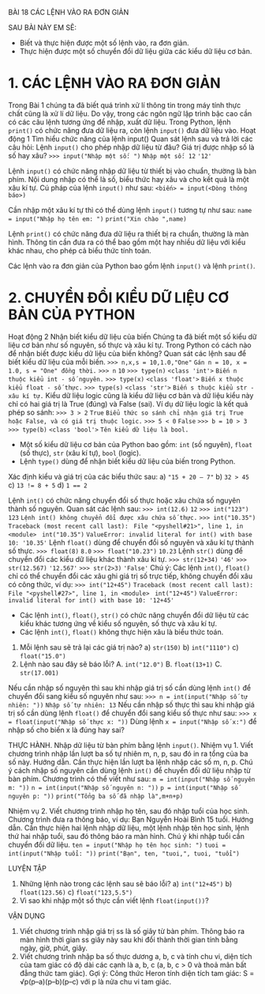 BÀI 18
CÁC LỆNH VÀO RA ĐƠN GIẢN

SAU BÀI NÀY EM SẼ:
* Biết và thực hiện được một số lệnh vào, ra đơn giản.
* Thực hiện được một số chuyển đổi dữ liệu giữa các kiểu dữ liệu cơ bản.

# 1. CÁC LỆNH VÀO RA ĐƠN GIẢN
Trong Bài 1 chúng ta đã biết quá trình xử lí thông tin trong máy tính thực chất cũng là xử lí dữ liệu. Do vậy, trong các ngôn ngữ lập trình bậc cao cần có các câu lệnh tương ứng để nhập, xuất dữ liệu. Trong Python, lệnh `print()` có chức năng đưa dữ liệu ra, còn lệnh `input()` đưa dữ liệu vào.
Hoạt động 1 Tìm hiểu chức năng của lệnh input()
Quan sát lệnh sau và trả lời các câu hỏi: Lệnh `input()` cho phép nhập dữ liệu từ đâu? Giá trị được nhập số là số hay xâu?
`>>> input("Nhập một số: ")`
`Nhập một số: 12`
`'12'`

Lệnh `input()` có chức năng nhập dữ liệu từ thiết bị vào chuẩn, thường là bàn phím. Nội dung nhập có thể là số, biểu thức hay xâu và cho kết quả là một xâu kí tự.
Cú pháp của lệnh `input()` như sau:
`<biến> = input(<Dòng thông báo>)`

Cần nhập một xâu kí tự thì có thể dùng lệnh `input()` tương tự như sau:
`name = input("Nhập họ tên em: ")`
`print("Xin chào ",name)`

Lệnh `print()` có chức năng đưa dữ liệu ra thiết bị ra chuẩn, thường là màn hình. Thông tin cần đưa ra có thể bao gồm một hay nhiều dữ liệu với kiểu khác nhau, cho phép cả biểu thức tính toán.

Các lệnh vào ra đơn giản của Python bao gồm lệnh `input()` và lệnh `print()`.

# 2. CHUYỂN ĐỔI KIỂU DỮ LIỆU CƠ BẢN CỦA PYTHON
Hoạt động 2 Nhận biết kiểu dữ liệu của biến
Chúng ta đã biết một số kiểu dữ liệu cơ bản như số nguyên, số thực và xâu kí tự.
Trong Python có cách nào để nhận biết được kiểu dữ liệu của biến không?
Quan sát các lệnh sau để biết kiểu dữ liệu của mỗi biến.
`>>> n,x,s = 10,1.0,"One"`
`Gán n = 10, x = 1.0, s = "One" đồng thời.`
`>>> n`
`10`
`>>> type(n)`
`<class 'int'>`
`Biến n thuộc kiểu int - số nguyên.`
`>>> type(x)`
`<class 'float'>`
`Biến x thuộc kiểu float - số thực.`
`>>> type(s)`
`<class 'str'>`
`Biến s thuộc kiểu str - xâu kí tự.`
Kiểu dữ liệu logic cũng là kiểu dữ liệu cơ bản và dữ liệu kiểu này chỉ có hai giá trị là True (đúng) và False (sai). Ví dụ dữ liệu logic là kết quả phép so sánh:
`>>> 3 > 2`
`True`
`Biểu thức so sánh chỉ nhận giá trị True hoặc False, và có giá trị thuộc logic.`
`>>> 5 < 0`
`False`
`>>> b = 10 > 3`
`>>> type(b)`
`<class 'bool'>`
`Tên kiểu dữ liệu là bool.`

* Một số kiểu dữ liệu cơ bản của Python bao gồm: `int` (số nguyên), `float` (số thực), `str` (xâu kí tự), `bool` (logic).
* Lệnh `type()` dùng để nhận biết kiểu dữ liệu của biến trong Python.

Xác định kiểu và giá trị của các biểu thức sau:
a) `"15 + 20 – 7"`      b) `32 > 45`      c) `13 != 8 + 5`      d) `1 == 2`

Lệnh `int()` có chức năng chuyển đổi số thực hoặc xâu chứa số nguyên thành số nguyên. Quan sát các lệnh sau:
`>>> int(12.6)`
`12`
`>>> int("123")`
`123`
`Lệnh int() không chuyển đổi được xâu chứa số thực.`
`>>> int("10.35")`
`Traceback (most recent call last):`
` File "<pyshell#21>", line 1, in <module>`
` int("10.35")`
`ValueError: invalid literal for int() with base 10: '10.35'`
Lệnh `float()` dùng để chuyển đổi số nguyên và xâu kí tự thành số thực.
`>>> float(8)`
`8.0`
`>>> float("10.23")`
`10.23`
Lệnh `str()` dùng để chuyển đổi các kiểu dữ liệu khác thành xâu kí tự.
`>>> str(12+34)`
`'46'`
`>>> str(12.567)`
`'12.567'`
`>>> str(2>3)`
`'False'`
Chú ý: Các lệnh `int()`, `float()` chỉ có thể chuyển đổi các xâu ghi giá trị số trực tiếp, không chuyển đổi xâu có công thức, ví dụ:
`>>> int("12+45")`
`Traceback (most recent call last):`
` File "<pyshell#27>", line 1, in <module>`
` int("12+45")`
`ValueError: invalid literal for int() with base 10: '12+45'`

* Các lệnh `int()`, `float()`, `str()` có chức năng chuyển đổi dữ liệu từ các kiểu khác tương ứng về kiểu số nguyên, số thực và xâu kí tự.
* Các lệnh `int()`, `float()` không thực hiện xâu là biểu thức toán.

1. Mỗi lệnh sau sẽ trả lại các giá trị nào?
   a) `str(150)`       b) `int("1110")`       c) `float("15.0")`
2. Lệnh nào sau đây sẽ báo lỗi?
   A. `int("12.0")`      B. `float(13+1)`      C. `str(17.001)`

Nếu cần nhập số nguyên thì sau khi nhập giá trị số cần dùng lệnh `int()` để chuyển đổi sang kiểu số nguyên như sau:
`>>> n = int(input("Nhập số tự nhiên: "))`
`Nhập số tự nhiên: 13`
Nếu cần nhập số thực thì sau khi nhập giá trị số cần dùng lệnh `float()` để chuyển đổi sang kiểu số thực như sau:
`>>> x = float(input("Nhập số thực x: "))`
Dùng lệnh `x = input("Nhập số x:")` để nhập số cho biến x là đúng hay sai?

THỰC HÀNH. Nhập dữ liệu từ bàn phím bằng lệnh `input()`.
Nhiệm vụ 1. Viết chương trình nhập lần lượt ba số tự nhiên m, n, p, sau đó in ra tổng của ba số này.
Hướng dẫn. Cần thực hiện lần lượt ba lệnh nhập các số m, n, p. Chú ý cách nhập số nguyên cần dùng lệnh `int()` để chuyển đổi dữ liệu nhập từ bàn phím. Chương trình có thể viết như sau:
`m = int(input("Nhập số nguyên m: "))`
`n = int(input("Nhập số nguyên n: "))`
`p = int(input("Nhập số nguyên p: "))`
`print("Tổng ba số đã nhập là",m+n+p)`

Nhiệm vụ 2. Viết chương trình nhập họ tên, sau đó nhập tuổi của học sinh. Chương trình đưa ra thông báo, ví dụ: Bạn Nguyễn Hoài Bình 15 tuổi.
Hướng dẫn. Cần thực hiện hai lệnh nhập dữ liệu, một lệnh nhập tên học sinh, lệnh thứ hai nhập tuổi, sau đó thông báo ra màn hình. Chú ý khi nhập tuổi cần chuyển đổi dữ liệu.
`ten = input("Nhập họ tên học sinh: ")`
`tuoi = int(input("Nhập tuổi: "))`
`print("Bạn", ten, "tuoi,", tuoi, "tuổi")`

LUYỆN TẬP
1. Những lệnh nào trong các lệnh sau sẽ báo lỗi?
   a) `int("12+45")`     b) `float(123.56)`     c) `float("123,5.5")`
2. Vì sao khi nhập một số thực cần viết lệnh `float(input())`?

VẬN DỤNG
1. Viết chương trình nhập giá trị ss là số giây từ bàn phím. Thông báo ra màn hình thời gian ss giây này sau khi đổi thành thời gian tính bằng ngày, giờ, phút, giây.
2. Viết chương trình nhập ba số thực dương a, b, c và tính chu vi, diện tích của tam giác có độ dài các cạnh là a, b, c (a, b, c > 0 và thoả mãn bất đẳng thức tam giác).
   Gợi ý: Công thức Heron tính diện tích tam giác: S = √p(p–a)(p–b)(p–c) với p là nửa chu vi tam giác.

